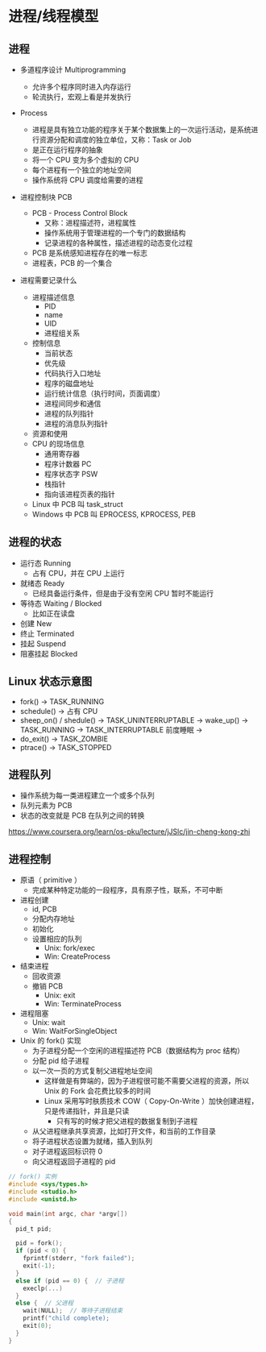 # 进程/线程模型

## 进程

- 多道程序设计 Multiprogramming
  - 允许多个程序同时进入内存运行
  - 轮流执行，宏观上看是并发执行

- Process
  - 进程是具有独立功能的程序关于某个数据集上的一次运行活动，是系统进行资源分配和调度的独立单位，又称：Task or Job
  - 是正在运行程序的抽象
  - 将一个 CPU 变为多个虚拟的 CPU
  - 每个进程有一个独立的地址空间
  - 操作系统将 CPU 调度给需要的进程

- 进程控制块 PCB
  - PCB - Process Control Block
    - 又称：进程描述符，进程属性
    - 操作系统用于管理进程的一个专门的数据结构
    - 记录进程的各种属性，描述进程的动态变化过程
  - PCB 是系统感知进程存在的唯一标志
  - 进程表，PCB 的一个集合

- 进程需要记录什么
  - 进程描述信息
    - PID
    - name
    - UID
    - 进程组关系
  - 控制信息
    - 当前状态
    - 优先级
    - 代码执行入口地址
    - 程序的磁盘地址
    - 运行统计信息（执行时间，页面调度）
    - 进程间同步和通信
    - 进程的队列指针
    - 进程的消息队列指针
  - 资源和使用
  - CPU 的现场信息
    - 通用寄存器
    - 程序计数器 PC
    - 程序状态字 PSW
    - 栈指针
    - 指向该进程页表的指针
  - Linux 中 PCB 叫 task_struct
  - Windows 中 PCB 叫 EPROCESS, KPROCESS, PEB

## 进程的状态
- 运行态 Running
  - 占有 CPU，并在 CPU 上运行
- 就绪态 Ready
  - 已经具备运行条件，但是由于没有空闲 CPU 暂时不能运行
- 等待态 Waiting / Blocked
  - 比如正在读盘
- 创建 New
- 终止 Terminated
- 挂起 Suspend
- 阻塞挂起 Blocked


## Linux 状态示意图
- fork() -> TASK_RUNNING
- schedule() -> 占有 CPU
- sheep_on() / shedule() -> TASK_UNINTERRUPTABLE              -> wake_up() -> TASK_RUNNING
                         -> TASK_INTERRUPTABLE 前度睡眠        ->
- do_exit() -> TASK_ZOMBIE
- ptrace() -> TASK_STOPPED

## 进程队列
- 操作系统为每一类进程建立一个或多个队列
- 队列元素为 PCB
- 状态的改变就是 PCB 在队列之间的转换

<!-- will start from here -->
https://www.coursera.org/learn/os-pku/lecture/jJSlc/jin-cheng-kong-zhi

## 进程控制
- 原语（ primitive ）
  - 完成某种特定功能的一段程序，具有原子性，联系，不可中断
- 进程创建
  - id, PCB
  - 分配内存地址
  - 初始化
  - 设置相应的队列
    - Unix: fork/exec
    - Win: CreateProcess
- 结束进程
  - 回收资源
  - 撤销 PCB
    - Unix: exit
    - Win: TerminateProcess
- 进程阻塞
  - Unix: wait
  - Win: WaitForSingleObject
- Unix 的 fork() 实现
  - 为子进程分配一个空闲的进程描述符 PCB（数据结构为 proc 结构）
  - 分配 pid 给子进程
  - 以一次一页的方式复制父进程地址空间
    - 这样做是有弊端的，因为子进程很可能不需要父进程的资源，所以 Unix 的 Fork 会花费比较多的时间
    - Linux 采用写时肤质技术 COW（ Copy-On-Write ）加快创建进程，只是传递指针，并且是只读
      - 只有写的时候才把父进程的数据复制到子进程
  - 从父进程继承共享资源，比如打开文件，和当前的工作目录
  - 将子进程状态设置为就绪，插入到队列
  - 对子进程返回标识符 0
  - 向父进程返回子进程的 pid

```c
// fork() 实例
#include <sys/types.h>
#include <studio.h>
#include <unistd.h>

void main(int argc, char *argv[])
{
  pid_t pid;

  pid = fork();
  if (pid < 0) {
    fprintf(stderr, "fork failed");
    exit(-1);
  }
  else if (pid == 0) {  // 子进程
    execlp(...)
  }
  else {  // 父进程
    wait(NULL);  // 等待子进程结束
    printf("child complete);
    exit(0);
  }
}
```













